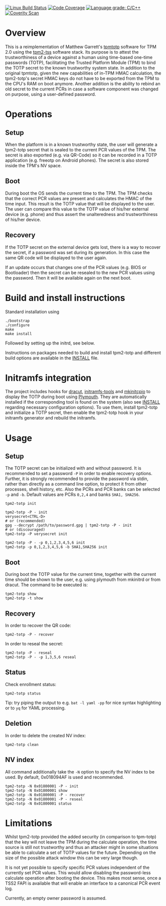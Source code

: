 [![Linux Build Status](https://github.com/tpm2-software/tpm2-totp/workflows/Linux%20Build%20Status/badge.svg)](https://github.com/tpm2-software/tpm2-totp/actions)
[![Code Coverage](https://codecov.io/gh/tpm2-software/tpm2-totp/branch/master/graph/badge.svg)](https://codecov.io/gh/tpm2-software/tpm2-totp)
[![Language grade: C/C++](https://img.shields.io/lgtm/grade/cpp/g/tpm2-software/tpm2-totp.svg?logo=lgtm&logoWidth=18)](https://lgtm.com/projects/g/tpm2-software/tpm2-totp/context:cpp)
[![Coverity Scan](https://scan.coverity.com/projects/22811/badge.svg)](https://scan.coverity.com/projects/tpm2-totp)

# Overview
This is a reimplementation of Matthew Garrett's
[tpmtotp](https://github.com/mjg59/tpmtotp) software for TPM 2.0 using the
[tpm2-tss](https://github.com/tpm2-software/tpm2-tss) software stack. Its
purpose is to attest the trustworthiness of a device against a human using
time-based one-time passwords (TOTP), facilitating the Trusted Platform Module
(TPM) to bind the TOTP secret to the known trustworthy system state. In
addition to the original tpmtotp, given the new capabilities of in-TPM HMAC
calculation, the tpm2-totp's secret HMAC keys do not have to be exported from
the TPM to the CPU's RAM on boot anymore. Another addition is the ability to
rebind an old secret to the current PCRs in case a software component was
changed on purpose, using a user-defined password.

# Operations
## Setup
When the platform is in a known trustworthy state, the user will generate a
tpm2-totp secret that is sealed to the current PCR values of the TPM. The
secret is also exported (e.g. via QR-Code) so it can be recorded in a TOTP
application (e.g. freeotp on Android phones). The secret is also stored inside
the TPM's NV space.

## Boot
During boot the OS sends the current time to the TPM. The TPM checks that the
correct PCR values are present and calculates the HMAC of the time input. This
result is the TOTP value that will be displayed to the user. The user can
compare this value to the TOTP value of his/her external device (e.g. phone) and
thus assert the unalteredness and trustworthiness of his/her device.

## Recovery
If the TOTP secret on the external device gets lost, there is a way to recover
the secret, if a password was set during its generation. In this case the same
QR code will be displayed to the user again.

If an update occurs that changes one of the PCR values (e.g. BIOS or Bootloader)
then the secret can be resealed to the new PCR values using the password. Then
it will be available again on the next boot.

# Build and install instructions
Standard installation using
```
./bootstrap
./configure
make
make install
```
Followed by setting up the initrd, see below.

Instructions on packages needed to build and install tpm2-totp and different
build options are available in the [INSTALL](INSTALL.md) file.

# Initramfs integration
The project includes hooks for [dracut](https://dracut.wiki.kernel.org/),
[initramfs-tools](https://wiki.debian.org/initramfs-tools) and
[mkinitcpio](https://wiki.archlinux.org/index.php/Mkinitcpio) to display
the TOTP during boot using [Plymouth](https://www.freedesktop.org/wiki/Software/Plymouth/).
They are automatically installed if the corresponding tool is found on the
system (also see [INSTALL](INSTALL.md) regarding necessary configuration
options). To use them, install tpm2-totp and initialize a TOTP secret, then enable
the tpm2-totp hook in your initramfs generator and rebuild the initramfs.

# Usage

## Setup
The TOTP secret can be initialized with and without password. It is recommended to
set a password `-P` in order to enable recovery options. Further, it is strongly
recommended to provide the password via stdin, rather than directly as a
command line option, to protect it from other processes, shell history, etc.
Also the PCRs and PCR banks can be selected `-p` and `-b`. Default values are
PCRs `0,2,4` and banks `SHA1, SHA256`.
```
tpm2-totp init

tpm2-totp -P - init
verysecret<CTRL-D>
# or (recommended)
gpg --decrypt /path/to/password.gpg | tpm2-totp -P - init
# or (discouraged)
tpm2-totp -P verysecret init

tpm2-totp -P - -p 0,1,2,3,4,5,6 init
tpm2-totp -p 0,1,2,3,4,5,6 -b SHA1,SHA256 init
```

## Boot
During boot the TOTP value for the current time, together with the current time
should be shown to the user, e.g. using plymouth from mkinitrd or from dracut.
The command to be executed is:
```
tpm2-totp show
tpm2-totp -t show
```

## Recovery
In order to recover the QR code:
```
tpm2-totp -P - recover
```
In order to reseal the secret:
```
tpm2-totp -P - reseal
tpm2-totp -P - -p 1,3,5,6 reseal
```

## Status
Check enrollment status:
```
tpm2-totp status
```
Tip: try piping the output to e.g. `bat -l yaml -pp` for nice syntax
highlighting or to `yq` for YAML processing.

## Deletion
In order to delete the created NV index:
```
tpm2-totp clean
```

## NV index
All command additionally take the `-N` option to specify the NV index to be
used. By default, 0x018094AF is used and recommended.
```
tpm2-totp -N 0x01800001 -P - init
tpm2-totp -N 0x01800001 show
tpm2-totp -N 0x01800001 -P - recover
tpm2-totp -N 0x01800001 -P - reseal
tpm2-totp -N 0x01800001 status
```

# Limitations
Whilst tpm2-totp provided the added security (in comparison to tpm-totp) that
the key will not leave the TPM during the calculate operation, the time source
is still not trustworthy and thus an attacker might in some situations be able
to calculate a set of TOTP values for the future. Depending on the size of the
possible attack window this can be very large though.

It is not yet possible to specify specific PCR values independent of the
currently set PCR values. This would allow disabling the password-less calculate
operation after booting the device. This makes most sense, once a TSS2 FAPI
is available that will enable an interface to a canonical PCR event log.

Currently, an empty owner password is assumed.
